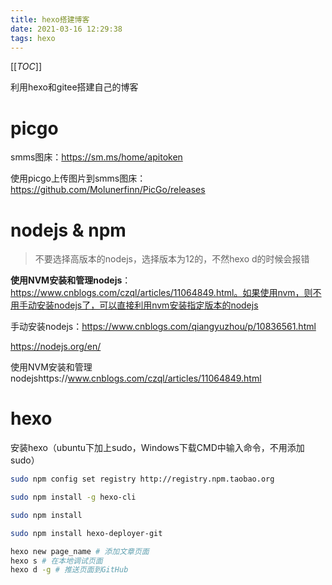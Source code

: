 ```yaml
---
title: hexo搭建博客
date: 2021-03-16 12:29:38
tags: hexo
---
```




[[_TOC_]]



利用hexo和gitee搭建自己的博客

<!--more-->

# picgo

smms图床：https://sm.ms/home/apitoken

使用picgo上传图片到smms图床：https://github.com/Molunerfinn/PicGo/releases

# nodejs & npm

> 不要选择高版本的nodejs，选择版本为12的，不然hexo d的时候会报错

**使用NVM安装和管理nodejs**：https://www.cnblogs.com/czql/articles/11064849.html。如果使用nvm，则不用手动安装nodejs了，可以直接利用nvm安装指定版本的nodejs

手动安装nodejs：https://www.cnblogs.com/qiangyuzhou/p/10836561.html

https://nodejs.org/en/

使用NVM安装和管理nodejshttps://www.cnblogs.com/czql/articles/11064849.html

# hexo

安装hexo（ubuntu下加上sudo，Windows下载CMD中输入命令，不用添加sudo）

```bash
sudo npm config set registry http://registry.npm.taobao.org 

sudo npm install -g hexo-cli 

sudo npm install 

sudo npm install hexo-deployer-git

hexo new page_name # 添加文章页面
hexo s # 在本地调试页面
hexo d -g # 推送页面到GitHub
```

